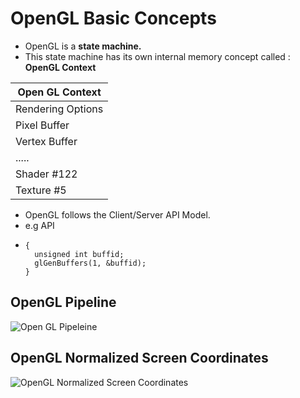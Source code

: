 # OpenGL Basic Concepts
- OpenGL is a **state machine.**
- This state machine has its own internal memory concept called : **OpenGL Context**


| **Open GL Context** |
|--------|
|Rendering Options|
|Pixel Buffer|
|Vertex Buffer|
|.....|
|Shader #122|
|Texture #5|

- OpenGL follows the Client/Server API Model.
- e.g API
- ```
  {  
    unsigned int buffid;
    glGenBuffers(1, &buffid);
  }
  ```
  
  
## OpenGL Pipeline
![Open GL Pipeleine](../images/openglpipeline.png)

## OpenGL Normalized Screen Coordinates
![OpenGL Normalized Screen Coordinates](../images/NormalizedScreenCooridnates.png)



